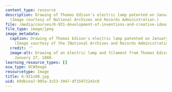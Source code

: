 ```yaml
---
content_type: resource
description: Drawing of Thomas Edison's electric lamp patented on January 27, 1880.
  (Image courtesy of National Archives and Records Administration.)
file: /media/courses/6-931-development-of-inventions-and-creative-ideas-spring-2008/69dbcea7905a3c533947df15972243c8_6-931s08.jpg
file_type: image/jpeg
image_metadata:
  caption: Drawing of Thomas Edison's electric lamp patented on January 27, 1880.
    (Image courtesy of the [National Archives and Records Administration](http://www.archives.gov/).)
  credit: ''
  image-alt: Drawing of an electric lamp and filament from Thomas Edison's U.S. patent,
    January 27, 1880.
learning_resource_types: []
ocw_type: OCWImage
resourcetype: Image
title: 6-931s08.jpg
uid: 69dbcea7-905a-3c53-3947-df15972243c8
---
```

